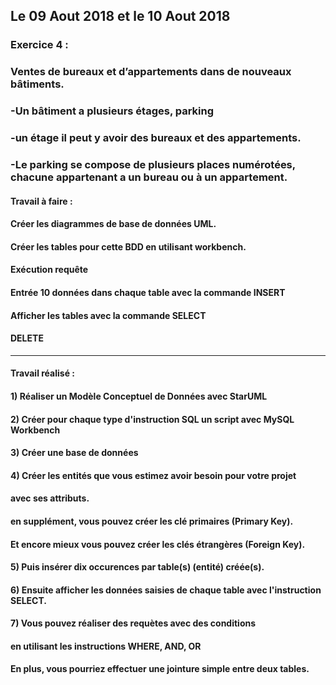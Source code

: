 ## Le 09 Aout 2018 et le 10 Aout 2018

### Exercice 4 :

### Ventes de bureaux et d’appartements dans de nouveaux bâtiments. 
### -Un bâtiment a plusieurs étages, parking 
### -un étage il peut y avoir des bureaux et des appartements. 
### -Le parking se compose de plusieurs places numérotées, chacune appartenant a un bureau ou à un appartement. 

#### Travail à faire : 
#### Créer les diagrammes de base de données UML.
#### Créer les tables pour cette BDD en utilisant workbench.
#### Exécution requête
#### Entrée 10 données dans chaque table avec la commande INSERT 
#### Afficher les tables avec la commande SELECT
#### DELETE


------------------------------------
#### Travail réalisé :
#### 1) Réaliser un Modèle Conceptuel de Données avec StarUML
#### 2) Créer pour chaque type d'instruction SQL un script avec MySQL Workbench
#### 3) Créer une base de données
#### 4) Créer les entités que vous estimez avoir besoin pour votre projet
####    avec ses attributs.
#### en supplément, vous pouvez créer les clé primaires (Primary Key).
#### Et encore mieux vous pouvez créer les clés étrangères (Foreign Key).
#### 5) Puis insérer dix occurences par table(s) (entité) créée(s).
#### 6) Ensuite afficher les données saisies de chaque table avec l'instruction SELECT.
#### 7) Vous pouvez réaliser des requètes avec des conditions 
####    en utilisant les instructions WHERE, AND, OR
#### En plus, vous pourriez effectuer une jointure simple entre deux tables.
